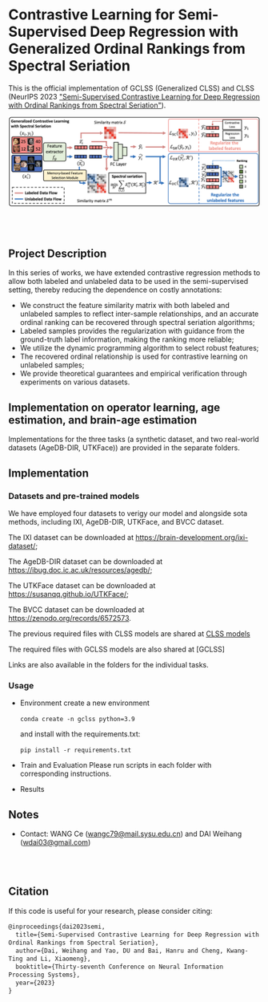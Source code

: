 
# Contrastive Learning for Semi-Supervised Deep Regression with Generalized Ordinal Rankings from Spectral Seriation



This is the official implementation of GCLSS (Generalized CLSS) and CLSS (NeurIPS 2023 ["Semi-Supervised Contrastive Learning for Deep Regression with Ordinal Rankings from Spectral Seriation"](https://openreview.net/forum?id=ij3svnPLzG)).

![GCLSS](/docs/GCLSS.png)

<br />
<br />

## Project Description
In this series of works, we have extended contrastive regression methods to allow both labeled and unlabeled data to be used in the semi-supervised setting, thereby reducing the dependence on costly annotations:
- We construct the feature similarity matrix with both labeled and unlabeled samples to reflect inter-sample relationships, and an accurate ordinal ranking can be recovered through spectral seriation algorithms;
- Labeled samples provides the regularization with guidance from the ground-truth label information, making the ranking more reliable;
- We utilize the dynamic programming algorithm to select robust features;
- The recovered ordinal relationship is used for contrastive learning on unlabeled samples;
- We provide theoretical guarantees and empirical verification through experiments on various datasets.


## Implementation on operator learning, age estimation, and brain-age estimation

Implementations for the three tasks (a synthetic dataset, and two real-world datasets (AgeDB-DIR, UTKFace)) are provided in the separate folders. 


## Implementation

### Datasets and pre-trained models
We have employed four datasets to verigy our model and alongside sota methods, including IXI, AgeDB-DIR, UTKFace, and BVCC dataset.

The IXI dataset can be downloaded at https://brain-development.org/ixi-dataset/;

The AgeDB-DIR dataset can be downloaded at https://ibug.doc.ic.ac.uk/resources/agedb/;

The UTKFace dataset can be downloaded at https://susanqq.github.io/UTKFace/;

The BVCC dataset can be downloaded at https://zenodo.org/records/6572573.

The previous required files with CLSS models are shared at [CLSS models](https://hkustconnect-my.sharepoint.com/:f:/g/personal/wdaiaj_connect_ust_hk/Eu_ZWAv3ZCNHvNl4U24F-7sBnr9Ur57IWtbBHTnyIOGmdQ?e=VRNVGb)

The required files with GCLSS models are also shared at [GCLSS]

Links are also available in the folders for the individual tasks.

### Usage

- Environment
  create a new environment 

  `conda create -n gclss python=3.9`

  and install with the requirements.txt:

  `pip install -r requirements.txt`
  
- Train and Evaluation
  Please run scripts in each folder with corresponding instructions.
  
- Results



## Notes
* Contact: WANG Ce (wangc79@mail.sysu.edu.cn) and DAI Weihang (wdai03@gmail.com)
<br />
<br />

## Citation
If this code is useful for your research, please consider citing:


```
@inproceedings{dai2023semi,
  title={Semi-Supervised Contrastive Learning for Deep Regression with Ordinal Rankings from Spectral Seriation},
  author={Dai, Weihang and Yao, DU and Bai, Hanru and Cheng, Kwang-Ting and Li, Xiaomeng},
  booktitle={Thirty-seventh Conference on Neural Information Processing Systems},
  year={2023}
}

```
